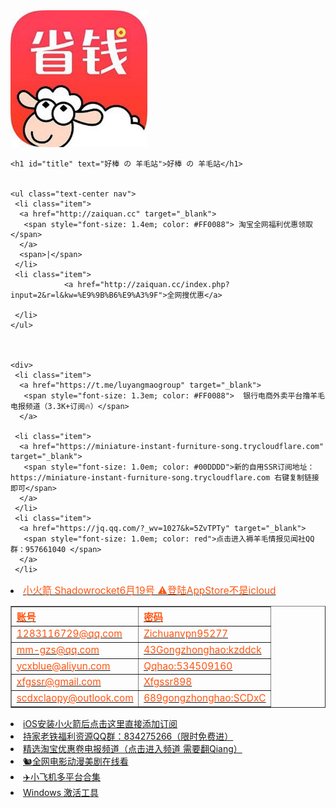 
<html lang="zh-cn">
<head>
  <meta charset="utf-8">
  <title>持家老铁 的 羊毛站</title>
  <meta name="viewport" content="width=device-width, initial-scale=1, maximum-scale=2">
  <meta name="keywords" content="持家老铁,@luyangmaogroup,薅羊毛,持家老铁电报,持家老铁频道,cs10david" />
  <meta name="description" content="持家老铁频道">
  <meta property="og:type" content="website">
  <meta property="og:title" content="持家老铁">
  <meta property="og:url" content="https://zaiquan.cc">
  <meta property="og:site_name" content="wxaa123">
  <meta property="og:description" content="持家老铁频道">
  <meta name="twitter:card" content="summary">
  <meta name="twitter:title" content="持家老铁电报">
  <meta name="twitter:description" content="持家老铁 的羊毛站">
  <link href="/css/styles.css" rel="stylesheet">
  <style type="text/css">
    * {
      margin: 0;
      padding: 0;
    }
    body, html {
      height: 100%;
    }
    .Wrapper {
      min-height: 100%;
    }
    .Wrapper .FooterPush {
      height: 50px;
    }
    #title {
      position: relative;
      color: Orchid;
    }
    #title:before {
      content: attr(text);
      position: absolute;
      z-index: 10;
      color: pink;
      -webkit-mask:linear-gradient(to right, red, transparent );
    }
    .cnzz > span > a {
      color: gray;
    }
  </style>
</head>
<body>
 <div class="Wrapper">
  <div class="Content content-home text-center">
    <a class="avast_gaitubao" href="/">
        <img src="images/avast_gaitubao.jpg" alt="" />
    </a>
   
    <h1 id="title" text="好棒 の 羊毛站">好棒 の 羊毛站</h1>


    <ul class="text-center nav">
     <li class="item">
      <a href="http://zaiquan.cc" target="_blank">
       <span style="font-size: 1.4em; color: #FF0088"> 淘宝全网福利优惠领取</span>
      </a>
      <span>|</span>
     </li>
     <li class="item">
                <a href="http://zaiquan.cc/index.php?input=2&r=l&kw=%E9%9B%B6%E9%A3%9F">全网搜优惠</a>

     </li>
    </ul>



    <div>
     <li class="item">
      <a href="https://t.me/luyangmaogroup" target="_blank">
       <span style="font-size: 1.3em; color: #FF0088">  银行电商外卖平台撸羊毛电报频道（3.3K+订阅🔥）</span>
      </a>
    
     <li class="item">
      <a href="https://miniature-instant-furniture-song.trycloudflare.com" target="_blank">
       <span style="font-size: 1.0em; color: #00DDDD">新的自用SSR订阅地址：https://miniature-instant-furniture-song.trycloudflare.com 右键复制链接即可</span>
      </a>
     </li>
     <li class="item">
      <a href="https://jq.qq.com/?_wv=1027&k=5ZvTPTy" target="_blank">
       <span style="font-size: 1.0em; color: red">点击进入褥羊毛情报见闻社QQ群：957661040 </span>
      </a>
     </li>
<li><a href = ""><span style="font-size: 1.1em; color: #FF5511">小火箭 Shadowrocket6月19号 ⚠️登陆AppStore不是icloud
<table border="1">
  <tr>
    <th>账号</th>
    <th>密码</th>
  </tr>
  <tr>
    <td>1283116729@qq.com</td>
    <td>Zichuanvpn95277</td>
	  
  </tr>
  <tr>
   <td>mm-gzs@qq.com</td>
    <td>43Gongzhonghao:kzddck</td>
	   
  </tr>
	  <tr>
   <td>ycxblue@aliyun.com</td>
    <td>Qqhao:534509160</td>
	   
  </tr>
	  <tr>
   <td>xfgssr@gmail.com</td>
    <td>Xfgssr898</td>
	   
  </tr>
	  <tr>
   <td>scdxclaopy@outlook.com</td>
    <td>689gongzhonghao:SCDxC</td>
	   
  </tr>

</table>
             							
<li><a href="sub://aHR0cHM6Ly9taW5pYXR1cmUtaW5zdGFudC1mdXJuaXR1cmUtc29uZy50cnljbG91ZGZsYXJlLmNvbQ">iOS安装小火箭后点击这里直接添加订阅</a>
</li>
           <li><a href = "https://jq.qq.com/?_wv=1027&k=5yRZwzM">持家老铁福利资源QQ群：834275266（限时免费进）</a></li>
	       <li><a href = "https://t.me/TByangmao">精选淘宝优惠卷电报频道（点击进入频道 需要翻Qiang）</a></li>
	       <li><a href = "https://www.nfmovies.com/">🐿️全网电影动漫美剧在线看</a></li>
              <li><a href = "https://mirrors.yuntu.ca/shadowsocksr/">✈️小飞机多平台合集</a></li>
              <li><a href = "https://cmwtat.cloudmoe.com/cn.html">Windows 激活工具</a></li>
          
 
          
